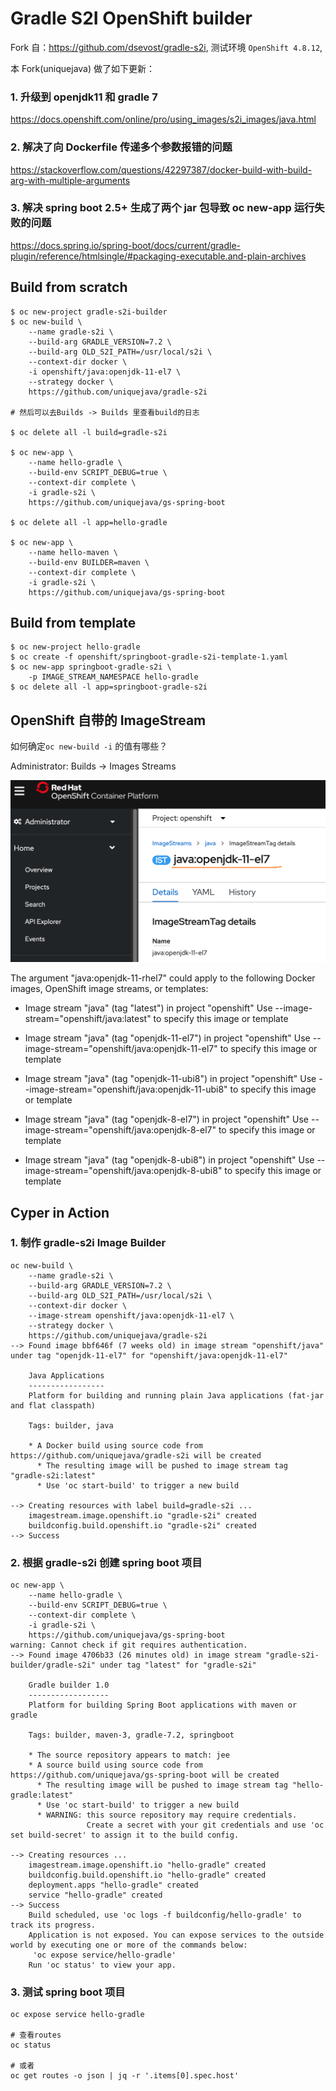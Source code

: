 # Gradle S2I OpenShift builder

Fork 自：https://github.com/dsevost/gradle-s2i, 测试环境 `OpenShift 4.8.12`,

本 Fork(uniquejava) 做了如下更新：

### 1. 升级到 openjdk11 和 gradle 7

https://docs.openshift.com/online/pro/using_images/s2i_images/java.html

### 2. 解决了向 Dockerfile 传递多个参数报错的问题

https://stackoverflow.com/questions/42297387/docker-build-with-build-arg-with-multiple-arguments

### 3. 解决 spring boot 2.5+ 生成了两个 jar 包导致 oc new-app 运行失败的问题

https://docs.spring.io/spring-boot/docs/current/gradle-plugin/reference/htmlsingle/#packaging-executable.and-plain-archives

## Build from scratch

```
$ oc new-project gradle-s2i-builder
$ oc new-build \
    --name gradle-s2i \
    --build-arg GRADLE_VERSION=7.2 \
    --build-arg OLD_S2I_PATH=/usr/local/s2i \
    --context-dir docker \
    -i openshift/java:openjdk-11-el7 \
    --strategy docker \
    https://github.com/uniquejava/gradle-s2i

# 然后可以去Builds -> Builds 里查看build的日志

$ oc delete all -l build=gradle-s2i

$ oc new-app \
    --name hello-gradle \
    --build-env SCRIPT_DEBUG=true \
    --context-dir complete \
    -i gradle-s2i \
    https://github.com/uniquejava/gs-spring-boot

$ oc delete all -l app=hello-gradle

$ oc new-app \
    --name hello-maven \
    --build-env BUILDER=maven \
    --context-dir complete \
    -i gradle-s2i \
    https://github.com/uniquejava/gs-spring-boot

```

## Build from template

```
$ oc new-project hello-gradle
$ oc create -f openshift/springboot-gradle-s2i-template-1.yaml
$ oc new-app springboot-gradle-s2i \
    -p IMAGE_STREAM_NAMESPACE hello-gradle
$ oc delete all -l app=springboot-gradle-s2i
```

## OpenShift 自带的 ImageStream

如何确定`oc new-build -i` 的值有哪些？

Administrator: Builds -> Images Streams

![How to get image stream name](docs/assets/image%20stream%20name.png)

The argument "java:openjdk-11-rhel7" could apply to the following Docker images, OpenShift image streams, or templates:

- Image stream "java" (tag "latest") in project "openshift"
  Use --image-stream="openshift/java:latest" to specify this image or template

- Image stream "java" (tag "openjdk-11-el7") in project "openshift"
  Use --image-stream="openshift/java:openjdk-11-el7" to specify this image or template

- Image stream "java" (tag "openjdk-11-ubi8") in project "openshift"
  Use --image-stream="openshift/java:openjdk-11-ubi8" to specify this image or template

- Image stream "java" (tag "openjdk-8-el7") in project "openshift"
  Use --image-stream="openshift/java:openjdk-8-el7" to specify this image or template

- Image stream "java" (tag "openjdk-8-ubi8") in project "openshift"
  Use --image-stream="openshift/java:openjdk-8-ubi8" to specify this image or template

## Cyper in Action

### 1. 制作 gradle-s2i Image Builder

```
oc new-build \
    --name gradle-s2i \
    --build-arg GRADLE_VERSION=7.2 \
    --build-arg OLD_S2I_PATH=/usr/local/s2i \
    --context-dir docker \
    --image-stream openshift/java:openjdk-11-el7 \
    --strategy docker \
    https://github.com/uniquejava/gradle-s2i
--> Found image bbf646f (7 weeks old) in image stream "openshift/java" under tag "openjdk-11-el7" for "openshift/java:openjdk-11-el7"

    Java Applications
    -----------------
    Platform for building and running plain Java applications (fat-jar and flat classpath)

    Tags: builder, java

    * A Docker build using source code from https://github.com/uniquejava/gradle-s2i will be created
      * The resulting image will be pushed to image stream tag "gradle-s2i:latest"
      * Use 'oc start-build' to trigger a new build

--> Creating resources with label build=gradle-s2i ...
    imagestream.image.openshift.io "gradle-s2i" created
    buildconfig.build.openshift.io "gradle-s2i" created
--> Success
```

### 2. 根据 gradle-s2i 创建 spring boot 项目

```
oc new-app \
    --name hello-gradle \
    --build-env SCRIPT_DEBUG=true \
    --context-dir complete \
    -i gradle-s2i \
    https://github.com/uniquejava/gs-spring-boot
warning: Cannot check if git requires authentication.
--> Found image 4706b33 (26 minutes old) in image stream "gradle-s2i-builder/gradle-s2i" under tag "latest" for "gradle-s2i"

    Gradle builder 1.0
    ------------------
    Platform for building Spring Boot applications with maven or gradle

    Tags: builder, maven-3, gradle-7.2, springboot

    * The source repository appears to match: jee
    * A source build using source code from https://github.com/uniquejava/gs-spring-boot will be created
      * The resulting image will be pushed to image stream tag "hello-gradle:latest"
      * Use 'oc start-build' to trigger a new build
      * WARNING: this source repository may require credentials.
                 Create a secret with your git credentials and use 'oc set build-secret' to assign it to the build config.

--> Creating resources ...
    imagestream.image.openshift.io "hello-gradle" created
    buildconfig.build.openshift.io "hello-gradle" created
    deployment.apps "hello-gradle" created
    service "hello-gradle" created
--> Success
    Build scheduled, use 'oc logs -f buildconfig/hello-gradle' to track its progress.
    Application is not exposed. You can expose services to the outside world by executing one or more of the commands below:
     'oc expose service/hello-gradle'
    Run 'oc status' to view your app.
```

### 3. 测试 spring boot 项目

```
oc expose service hello-gradle

# 查看routes
oc status

# 或者
oc get routes -o json | jq -r '.items[0].spec.host'
```
